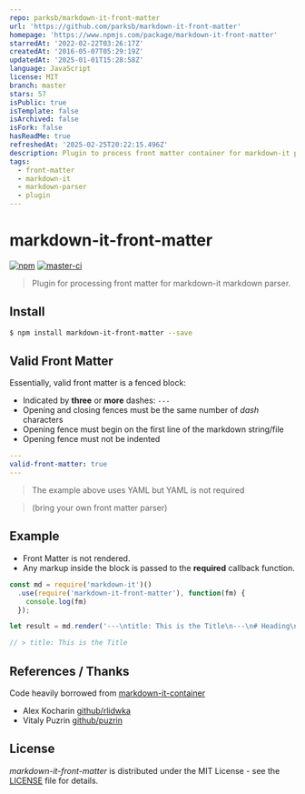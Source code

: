 ```yaml
---
repo: parksb/markdown-it-front-matter
url: 'https://github.com/parksb/markdown-it-front-matter'
homepage: 'https://www.npmjs.com/package/markdown-it-front-matter'
starredAt: '2022-02-22T03:26:17Z'
createdAt: '2016-05-07T05:29:19Z'
updatedAt: '2025-01-01T15:28:58Z'
language: JavaScript
license: MIT
branch: master
stars: 57
isPublic: true
isTemplate: false
isArchived: false
isFork: false
hasReadMe: true
refreshedAt: '2025-02-25T20:22:15.496Z'
description: Plugin to process front matter container for markdown-it parser
tags:
  - front-matter
  - markdown-it
  - markdown-parser
  - plugin
---
```


# markdown-it-front-matter
 
[![npm](https://badge.fury.io/js/markdown-it-front-matter.svg)](https://badge.fury.io/js/markdown-it-front-matter)
[![master-ci](https://github.com/ParkSB/markdown-it-front-matter/workflows/master-ci/badge.svg)](https://github.com/ParkSB/markdown-it-front-matter/actions?query=workflow%3Amaster-ci)

> Plugin for processing front matter for markdown-it markdown parser.

## Install

```sh
$ npm install markdown-it-front-matter --save
```

## Valid Front Matter

Essentially, valid front matter is a fenced block:

* Indicated by **three** or **more** dashes: `---`
* Opening and closing fences must be the same number of *dash* characters
* Opening fence must begin on the first line of the markdown string/file
* Opening fence must not be indented

```yaml
---
valid-front-matter: true
---
```

> The example above uses YAML but YAML is not required

> (bring your own front matter parser)


## Example

* Front Matter is not rendered.
* Any markup inside the block is passed to the **required** callback function.

```javascript
const md = require('markdown-it')()
  .use(require('markdown-it-front-matter'), function(fm) {
    console.log(fm)
  });

let result = md.render('---\ntitle: This is the Title\n---\n# Heading\n----\nsome text');

// > title: This is the Title
```

## References / Thanks

Code heavily borrowed from [markdown-it-container](https://github.com/markdown-it/markdown-it-container)

* Alex Kocharin [github/rlidwka](https://github.com/rlidwka)
* Vitaly Puzrin [github/puzrin](https://github.com/puzrin)

## License

_markdown-it-front-matter_ is distributed under the MIT License - see the [LICENSE](LICENSE) file for details.
